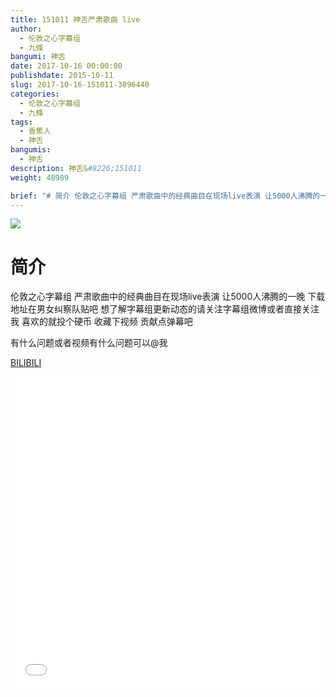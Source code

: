 ```yaml
---
title: 151011 神舌严肃歌曲 live
author: 
  - 伦敦之心字幕组
  - 九條
bangumi: 神舌
date: 2017-10-16 00:00:00
publishdate: 2015-10-11
slug: 2017-10-16-151011-3896440
categories: 
  - 伦敦之心字幕组
  - 九條
tags: 
  - 香蕉人
  - 神舌
bangumis: 
  - 神舌
description: 神舌&#8226;151011
weight: 48989

brief: "# 简介 伦敦之心字幕组 严肃歌曲中的经典曲目在现场live表演 让5000人沸腾的一晚 下载地址在男女纠察队贴吧 想了解字幕组更新动态的请关注字幕组微博或者直接关注我 喜欢的就投个硬币 收藏下视频 贡献点弹幕吧 有什么问题或者视频有什么问题可以@我"
---
```


![](https://i.imgur.com/wtAO6Dm.jpg)

# 简介  
伦敦之心字幕组 严肃歌曲中的经典曲目在现场live表演 让5000人沸腾的一晚 下载地址在男女纠察队贴吧 想了解字幕组更新动态的请关注字幕组微博或者直接关注我 喜欢的就投个硬币 收藏下视频 贡献点弹幕吧


有什么问题或者视频有什么问题可以@我

  [BILIBILI](https://www.bilibili.com/video/av3896440/)


<div class="vcontainer">  <iframe class='video' src="//www.bilibili.com/blackboard/player.html?aid=3896440" width="100%" height="500" frameborder="0" allowfullscreen="allowfullscreen"></iframe></div>
